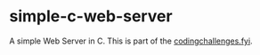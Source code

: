 # simple-c-web-server
 A simple Web Server in C. This is part of the [codingchallenges.fyi](https://codingchallenges.fyi/challenges/challenge-webserver).

